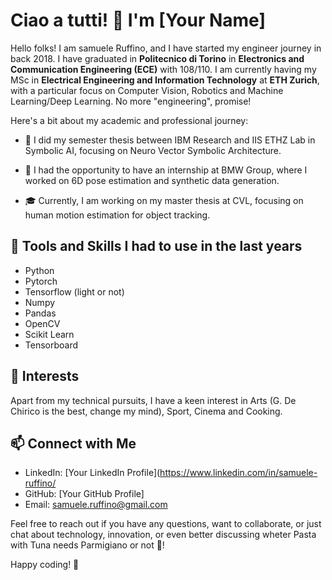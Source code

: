 # Ciao a tutti! 👋 I'm [Your Name]

Hello folks! I am samuele Ruffino, and I have started my engineer journey in back 2018. I have graduated in **Politecnico di Torino** in **Electronics and Communication Engineering (ECE)** with 108/110.
I am currently having my MSc in **Electrical Engineering and Information Technology** at **ETH Zurich**, with a particular focus on Computer Vision, Robotics and Machine Learning/Deep Learning. 
No more "engineering", promise!

Here's a bit about my academic and professional journey:

- 🔬 I did my semester thesis between IBM Research and IIS ETHZ Lab in Symbolic AI, focusing on Neuro Vector Symbolic Architecture. 

- 🚗 I had the opportunity to have an internship at BMW Group, where I worked on 6D pose estimation and synthetic data generation.

- 🎓 Currently, I am working on my master thesis at CVL, focusing on human motion estimation for object tracking.

## 🔧 Tools and Skills I had to use in the last years

- Python
- Pytorch
- Tensorflow (light or not)
- Numpy
- Pandas
- OpenCV
- Scikit Learn
- Tensorboard

## 🍻 Interests

Apart from my technical pursuits, I have a keen interest in Arts (G. De Chirico is the best, change my mind), Sport, Cinema and Cooking.

## 📫 Connect with Me

- LinkedIn: [Your LinkedIn Profile](https://www.linkedin.com/in/samuele-ruffino/
- GitHub: [Your GitHub Profile]
- Email: samuele.ruffino@gmail.com

Feel free to reach out if you have any questions, want to collaborate, or just chat about technology, innovation, or even better discussing wheter Pasta with Tuna needs Parmigiano or not 😬!

Happy coding! 🚀
